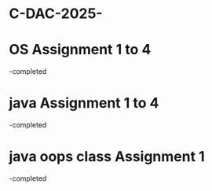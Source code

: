 # C-DAC-2025- 

# OS Assignment 1 to 4
-completed

# java Assignment 1 to 4
-completed

# java oops class Assignment 1 
-completed
  
    
   
